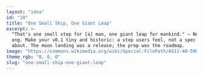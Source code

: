 ```yaml
---
layout: "idea"
id: "10"
title: "One Small Ship, One Giant Leap"
excerpt: >-
  "That's one small step for [a] man, one giant leap for mankind." — Neil Armstr
  ong. Make your v0.1 tiny and historic: a step users feel, not a spec you brag 
  about. The moon landing was a release; the prep was the roadmap.
image: "https://commons.wikimedia.org/wiki/Special:FilePath/AS11-40-5903_-_Buzz_Aldrin_by_Neil_Armstrong_(full_frame).jpg"
theme_rgb: "0, 0, 0"
slug: "one-small-ship-one-giant-leap"
---
```

<!-- TODO: Paste the full body content for this idea here. -->

